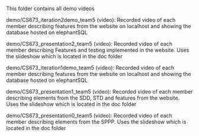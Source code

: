 This folder contains all demo videos

demo/CS673_iteration2demo_team5 (video):
	Recorded video of each member describing features from the website on localhost and showing the database hosted on elephantSQL

demo/CS673_presentation2_team5 (video):
	Recorded video of each member describing Features and testing implemented in the website. Uses the slideshow which is located in the doc folder
 
demo/CS673_iteration1demo_team5 (video):
	Recorded video of each member describing features from the website on localhost and showing the database hosted on elephantSQL

demo/CS673_presentation1_team5 (video):
	Recorded video of each member describing elements from the SDD, STD and features from the website. Uses the slideshow which is located in the doc folder

demo/CS673_presentation0_team5 (video):
	Recorded video of each member describing elements from the SPPP. Uses the slideshow which is located in the doc folder


